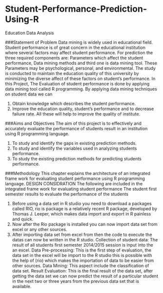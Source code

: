 # Student-Performance-Prediction-Using-R
Education Data Analysis

###Statement of Problem
Data mining is widely used in educational field. Student performance is of great concern in the educational institution where several factors may affect student performance. For prediction the three required components are: Parameters which affect the student performance, Data mining methods and third one is data mining tool. These Parameters may be psychological, personal, and environmental. The study is conducted to maintain the education quality of this university by minimizing the diverse affect of these factors on student’s performance. In this Project, The Evaluation of student performance is done by applying data mining tool called R programming. By applying data mining techniques on student data we can
1.	Obtain knowledge which describes the student performance. 
2.	 Improve the education quality, student’s performance and to decrease failure rate. All these will help to improve the quality of institute.  


###Aims and Objectives
The aim of this project is to effectively and accurately evaluate the performance of students result in an institution using R programming language.  
1.	To study and identify the gaps in existing prediction methods.
2.	To study and identify the variables used in analyzing students performance.
3.	To study the existing prediction methods for predicting students performance.

###Methodology
This chapter explains the architecture of an integrated frame work for evaluating student performance using R programming language.
DESIGN CONSIDRATION
The following are included in the integrated frame work for evaluating student performance 
 The student first semester results to evaluate the performance of the students 
1.	Before using a data set in R studio you need to download a packages called RIO, rio is package is a relatively recent R package, developed by Thomas J. Leeper, which makes data import and export in R painless and quick.
2.	Now after the Rio package is installed you can now import data set from excel or any other sources.
3.	After importing data set from excel from then the code to execute the datas can now be written in the R studio.
Collection of student data: The result of all students first semester 2014/2015 session is input into the an excel.
Data Pre-processing: This is the first step of evaluation, the data set in the excel will be import to the R studio this is possible with the help of (rio) which makes the importation of data to be easier from other sources.
Data Mining: This aspect include the classification of data set.
Result Evaluation: This is the final result of the data set, after getting the data set we can now predict the result of a particular student in the next two or three years from the previous data set that is available.

